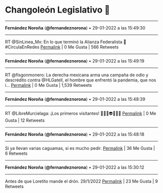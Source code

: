 # Changoleón Legislativo 🙈
*****
**Fernández Noroña** (**@fernandeznorona**) • 29-01-2022 a las 15:49:30
*****
RT @SinLinea_Mx: En lo que terminó la Alianza Federalista 🤣
\#CirculaEnRedes
[Permalink](https://twitter.com/fernandeznorona/status/1487573651486609415) | 0 Me Gusta | 566 Retweets
*****
**Fernández Noroña** (**@fernandeznorona**) • 29-01-2022 a las 15:49:19
*****
RT @fisgonmonero: La derecha mexicana arma una campaña de odio y descrédito contra @HLGatell, el hombre que enfrentó la pandemia, que nos i…
[Permalink](https://twitter.com/fernandeznorona/status/1487573601427599360) | 0 Me Gusta | 1,539 Retweets
*****
**Fernández Noroña** (**@fernandeznorona**) • 29-01-2022 a las 15:48:39
*****
RT @LibreMurcielaga: ¡Los primeros visitantes! 🧛🏽‍♀️👽🖖🏽🌹
[Permalink](https://twitter.com/fernandeznorona/status/1487573436595679237) | 0 Me Gusta | 12 Retweets
*****
**Fernández Noroña** (**@fernandeznorona**) • 29-01-2022 a las 15:48:18
*****
Si ya llevan varias caguamas, si es mucho pedir.
[Permalink](https://twitter.com/fernandeznorona/status/1487573349152788480) | 36 Me Gusta | 6 Retweets
*****
**Fernández Noroña** (**@fernandeznorona**) • 29-01-2022 a las 15:30:12
*****
Antes de que Loretito mande el drón. 29/1/2022
[Permalink](https://twitter.com/fernandeznorona/status/1487568792175747076) | 23 Me Gusta | 9 Retweets